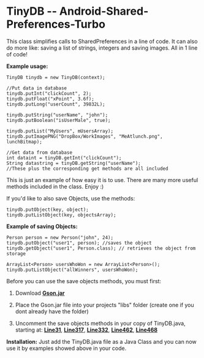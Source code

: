 # TinyDB -- Android-Shared-Preferences-Turbo

This class simplifies calls to SharedPreferences in a line of code. It can also do more like: saving a list of strings, integers and saving images. All in 1 line of code!

**Example usage:**
```
TinyDB tinydb = new TinyDB(context);

//Put data in database
tinydb.putInt("clickCount", 2);
tinydb.putFloat("xPoint", 3.6f);
tinydb.putLong("userCount", 39832L);

tinydb.putString("userName", "john");
tinydb.putBoolean("isUserMale", true); 

tinydb.putList("MyUsers", mUsersArray);
tinydb.putImagePNG("DropBox/WorkImages", "MeAtlunch.png", lunchBitmap);

//Get data from database
int dataint = tinyDB.getInt("clickCount");
String datastring = tinyDB.getString("userName");
//These plus the corresponding get methods are all included
```


This is just an example of how easy it is to use. There are many more useful methods included in the class. Enjoy :)



If you'd like to also save Objects, use the methods: 
```
tinydb.putObject(key, object);
tinydb.putListObject(key, objectsArray);
```
**Example of saving Objects:**
```
Person person = new Person("john", 24);
tinydb.putObject("user1", person); //saves the object
tinydb.getObject("user1", Person.class); // retrieves the object from storage

ArrayList<Person> usersWhoWon = new ArrayList<Person>();
tinydb.putListObject("allWinners", usersWhoWon);
```
Before you can use the save objects methods, you must first: 

1. Download [**Gson.jar**][1]

2. Place the Gson.jar file  into your projects "libs" folder (create one if you dont already have the folder)

3. Uncomment the save objects methods in your copy of TinyDB.java, starting at: [**Line31**][6], [**Line317**][2], [**Line332**][3], [**Line462**][4], [**Line468**][5]

[1]:  http://search.maven.org/#artifactdetails%7Ccom.google.code.gson%7Cgson%7C2.4%7Cjar
[2]:  https://github.com/kcochibili/TinyDB--Android-Shared-Preferences-Turbo/blob/master/TinyDB.java#L317 
[3]:  https://github.com/kcochibili/TinyDB--Android-Shared-Preferences-Turbo/blob/master/TinyDB.java#L332
[4]:  https://github.com/kcochibili/TinyDB--Android-Shared-Preferences-Turbo/blob/master/TinyDB.java#L462
[5]:  https://github.com/kcochibili/TinyDB--Android-Shared-Preferences-Turbo/blob/master/TinyDB.java#L468
[6]:  https://github.com/kcochibili/TinyDB--Android-Shared-Preferences-Turbo/blob/master/TinyDB.java#L31


**Installation:**
Just add the TinyDB.java file as a Java Class and you can now use it by examples showed above in your code.
